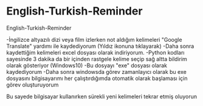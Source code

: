 # English-Turkish-Reminder
English-Turkish-Reminder

-İngilizce altyazılı dizi veya film izlerken not aldığım kelimeleri "Google Translate" yardımı ile kaydediyorum (Yıldız ikonuna tıklayarak)
-Daha sonra kaydettiğim kelimeleri excel dosyası olarak indiriyorum.
-Python kodları sayesinde 3 dakika da bir içinden rastgele kelime seçip sağ altta bildirim olarak gösteriyor (Windows10)
-Bu dosyayı "exe" dosyası olarak kaydediyorum
-Daha sonra windowsda görev zamanlayıcı olarak bu exe dosyasını bilgisayarımı her çalıştırdığımda otomatik olarak başlaması için görev oluşturuyorum

Bu sayede bilgisayar kullanırken sürekli yeni kelimeleri tekrar etmiş oluyorun

